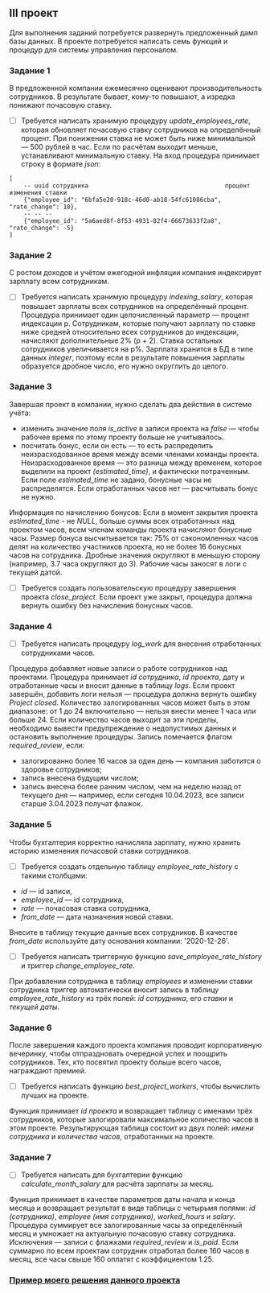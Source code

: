 ## III проект

Для выполнения заданий потребуется развернуть предложенный дамп базы данных.
В проекте потребуется написать семь функций и процедур для системы управления персоналом.

### Задание 1
В предложенной компании ежемесячно оценивают производительность сотрудников. В результате бывает, кому-то повышают, а изредка понижают почасовую ставку. 
- [ ] Требуется написать хранимую процедуру *update_employees_rate*, которая обновляет почасовую ставку сотрудников на определённый процент. При понижении ставка не может быть ниже минимальной — 500 рублей в час. Если по расчётам выходит меньше, устанавливают минимальную ставку.
На вход процедура принимает строку в формате *json*:

```
[
    -- uuid сотрудника                                      процент изменения ставки
    {"employee_id": "6bfa5e20-918c-46d0-ab18-54fc61086cba", "rate_change": 10}, 
    -- -- -- 
    {"employee_id": "5a6aed8f-8f53-4931-82f4-66673633f2a8", "rate_change": -5}
] 
```

### Задание 2
С ростом доходов и учётом ежегодной инфляции компания индексирует зарплату всем сотрудникам.
- [ ] Требуется написать хранимую процедуру *indexing_salary*, которая повышает зарплаты всех сотрудников на определённый процент. 
Процедура принимает один целочисленный параметр — процент индексации p. Сотрудникам, которые получают зарплату по ставке ниже средней относительно всех сотрудников до индексации, начисляют дополнительные 2% (p + 2). Ставка остальных сотрудников увеличивается на p%.
Зарплата хранится в БД в типе данных *integer*, поэтому если в результате повышения зарплаты образуется дробное число, его нужно округлить до целого.

### Задание 3
Завершая проект в компании, нужно сделать два действия в системе учёта:
- изменить значение поля *is_active* в записи проекта на *false* — чтобы рабочее время по этому проекту больше не учитывалось.
- посчитать бонус, если он есть — то есть распределить неизрасходованное время между всеми членами команды проекта. Неизрасходованное время — это разница между временем, которое выделили на проект *(estimated_time)*, и фактически потраченным. Если поле *estimated_time* не задано, бонусные часы не распределятся. Если отработанных часов нет — расчитывать бонус не нужно.

Информация по начислению бонусов:
Если в момент закрытия проекта *estimated_time* - не *NULL*, больше суммы всех отработанных над проектом часов, всем членам команды проекта начисляют бонусные часы.
Размер бонуса высчитывается так: 75% от сэкономленных часов делят на количество участников проекта, но не более 16 бонусных часов на сотрудника. Дробные значения округляют в меньшую сторону (например, 3.7 часа округляют до 3). Рабочие часы заносят в логи с текущей датой. 
- [ ] Требуется создать пользовательскую процедуру завершения проекта *close_project*. Если проект уже закрыт, процедура должна вернуть ошибку без начисления бонусных часов.

### Задание 4
- [ ] Требуется написать процедуру *log_work* для внесения отработанных сотрудниками часов.

Процедура добавляет новые записи о работе сотрудников над проектами.
Процедура принимает *id сотрудника*, *id проекта*, дату и отработанные часы и вносит данные в таблицу *logs*. 
Если проект завершён, добавить логи нельзя — процедура должна вернуть ошибку *Project closed*. Количество залогированных часов может быть в этом диапазоне: от 1 до 24 включительно — нельзя внести менее 1 часа или больше 24. Если количество часов выходит за эти пределы, необходимо вывести предупреждение о недопустимых данных и остановить выполнение процедуры.
Запись помечается флагом *required_review*, если:
- залогированно более 16 часов за один день — компания заботится о здоровье сотрудников;
- запись внесена будущим числом;
- запись внесена более ранним числом, чем на неделю назад от текущего дня — например, если сегодня 10.04.2023, все записи старше 3.04.2023 получат флажок.

### Задание 5
Чтобы бухгалтерия корректно начисляла зарплату, нужно хранить историю изменения почасовой ставки сотрудников. 

- [ ] Требуется создать отдельную таблицу *employee_rate_history* с такими столбцами:
- *id* — id записи,
- *employee_id* — id сотрудника,
- *rate* — почасовая ставка сотрудника,
- *from_date* — дата назначения новой ставки.

Внесите в таблицу текущие данные всех сотрудников. В качестве *from_date* используйте дату основания компании: '2020-12-26'.

- [ ] Требуется написать триггерную функцию *save_employee_rate_history* и триггер *change_employee_rate*. 

При добавлении сотрудника в таблицу *employees* и изменении ставки сотрудника триггер автоматически вносит запись в таблицу *employee_rate_history* из трёх полей: *id сотрудника*, его *ставки* и *текущей даты*.

### Задание 6
После завершения каждого проекта компания проводит корпоративную вечеринку, чтобы отпраздновать очередной успех и поощрить сотрудников. Тех, кто посвятил проекту больше всего часов, награждают премией.
- [ ] Требуется написать функцию *best_project_workers*, чтобы вычислить лучших на проекте.

Функция принимает *id проекта* и возвращает таблицу с именами трёх сотрудников, которые залогировали максимальное количество часов в этом проекте. Результирующая таблица состоит из двух полей: *имени сотрудника* и *количества часов*, отработанных на проекте.

### Задание 7
- [ ] Требуется написать для бухгалтерии функцию *calculate_month_salary* для расчёта зарплаты за месяц.

Функция принимает в качестве параметров даты начала и конца месяца и возвращает результат в виде таблицы с четырьмя полями: *id (сотрудника)*, *employee (имя сотрудника)*, *worked_hours* и *salary*.
Процедура суммирует все залогированные часы за определённый месяц и умножает на актуальную почасовую ставку сотрудника. 
Исключения — записи с флажками *required_review* и *is_paid*.
Если суммарно по всем проектам сотрудник отработал более 160 часов в месяц, все часы свыше 160 оплатят с коэффициентом 1.25.

 ### [Пример моего решения данного проекта](https://github.com/SayJustOnlyMe/portfolio/blob/main/SQL/Yandex%20Workshop/SQL%20for%20development/Module%203/queries.sql)

